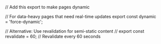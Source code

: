 // Add this export to make pages dynamic

// For data-heavy pages that need real-time updates
export const dynamic = 'force-dynamic';

// Alternative: Use revalidation for semi-static content
// export const revalidate = 60; // Revalidate every 60 seconds
